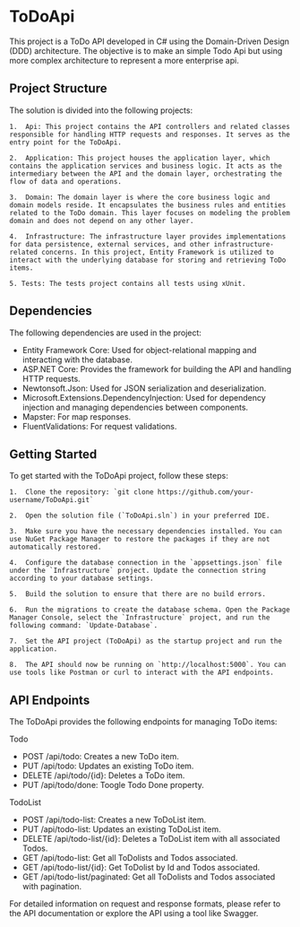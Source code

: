 # ToDoApi

This project is a ToDo API developed in C# using the Domain-Driven Design (DDD) architecture.
The objective is to make an simple Todo Api but using more complex architecture to represent a more enterprise api.

## Project Structure

The solution is divided into the following projects:

    1.  Api: This project contains the API controllers and related classes responsible for handling HTTP requests and responses. It serves as the entry point for the ToDoApi.

    2.  Application: This project houses the application layer, which contains the application services and business logic. It acts as the intermediary between the API and the domain layer, orchestrating the flow of data and operations.

    3.  Domain: The domain layer is where the core business logic and domain models reside. It encapsulates the business rules and entities related to the ToDo domain. This layer focuses on modeling the problem domain and does not depend on any other layer.

    4.  Infrastructure: The infrastructure layer provides implementations for data persistence, external services, and other infrastructure-related concerns. In this project, Entity Framework is utilized to interact with the underlying database for storing and retrieving ToDo items.

    5. Tests: The tests project contains all tests using xUnit.

## Dependencies

The following dependencies are used in the project:

- Entity Framework Core: Used for object-relational mapping and interacting with the database.
- ASP.NET Core: Provides the framework for building the API and handling HTTP requests.
- Newtonsoft.Json: Used for JSON serialization and deserialization.
- Microsoft.Extensions.DependencyInjection: Used for dependency injection and managing dependencies between components.
- Mapster: For map responses.
- FluentValidations: For request validations.

## Getting Started

To get started with the ToDoApi project, follow these steps:

    1.  Clone the repository: `git clone https://github.com/your-username/ToDoApi.git`

    2.  Open the solution file (`ToDoApi.sln`) in your preferred IDE.

    3.  Make sure you have the necessary dependencies installed. You can use NuGet Package Manager to restore the packages if they are not automatically restored.

    4.  Configure the database connection in the `appsettings.json` file under the `Infrastructure` project. Update the connection string according to your database settings.

    5.  Build the solution to ensure that there are no build errors.

    6.  Run the migrations to create the database schema. Open the Package Manager Console, select the `Infrastructure` project, and run the following command: `Update-Database`.

    7.  Set the API project (ToDoApi) as the startup project and run the application.

    8.  The API should now be running on `http://localhost:5000`. You can use tools like Postman or curl to interact with the API endpoints.

## API Endpoints

The ToDoApi provides the following endpoints for managing ToDo items:

Todo

- POST /api/todo: Creates a new ToDo item.
- PUT /api/todo: Updates an existing ToDo item.
- DELETE /api/todo/{id}: Deletes a ToDo item.
- PUT /api/todo/done: Toogle Todo Done property.

TodoList

- POST /api/todo-list: Creates a new ToDoList item.
- PUT /api/todo-list: Updates an existing ToDoList item.
- DELETE /api/todo-list/{id}: Deletes a ToDoList item with all associated Todos.
- GET /api/todo-list: Get all ToDolists and Todos associated.
- GET /api/todo-list/{id}: Get ToDolist by Id and Todos associated.
- GET /api/todo-list/paginated: Get all ToDolists and Todos associated with pagination.

For detailed information on request and response formats, please refer to the API documentation or explore the API using a tool like Swagger.
